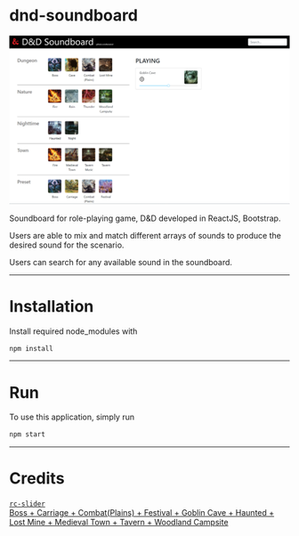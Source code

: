 # dnd-soundboard

![Sounboard](Example.PNG)

Soundboard for role-playing game, D&amp;D developed in ReactJS, Bootstrap.

Users are able to mix and match different arrays of sounds to produce the desired sound for the scenario. 

Users can search for any available sound in the soundboard.

---

# Installation
Install required node_modules with
```` bash
npm install
````

---

# Run 
To use this application, simply run
```` bash 
npm start
````

---

# Credits 
[`rc-slider`](//github.com/schrodinger/rc-slider)  
[Boss + Carriage + Combat(Plains) + Festival + Goblin Cave + Haunted + Lost Mine + Medieval Town + Tavern + Woodland Campsite](//tabletopaudio.com)
